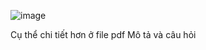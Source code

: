 ![image](https://github.com/user-attachments/assets/82a785b9-6334-442f-843b-18b0a4725b1e)

Cụ thể chi tiết hơn ở file pdf Mô tả và câu hỏi
